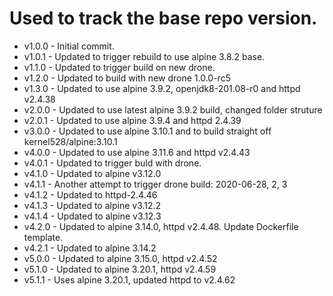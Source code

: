 # Used to track the base repo version.
* v1.0.0 - Initial commit.
* v1.0.1 - Updated to trigger rebuild to use alpine 3.8.2 base.
* v1.1.0 - Updated to trigger build on new drone.
* v1.2.0 - Updated to build with new drone 1.0.0-rc5
* v1.3.0 - Updated to use alpine 3.9.2, openjdk8-201.08-r0 and httpd v2.4.38
* v2.0.0 - Updated to use latest alpine 3.9.2 build, changed folder struture
* v2.0.1 - Updated to use alpine 3.9.4 and httpd 2.4.39
* v3.0.0 - Updated to use alpine 3.10.1 and to build straight off kernel528/alpine:3.10.1
* v4.0.0 - Updated to use alpine 3.11.6 and httpd v2.4.43
* v4.0.1 - Updated to trigger buld with drone.
* v4.1.0 - Updated to alpine v3.12.0
* v4.1.1 - Another attempt to trigger drone build: 2020-06-28, 2, 3
* v4.1.2 - Updated to httpd-2.4.46
* v4.1.3 - Updated to alpine v3.12.2
* v4.1.4 - Updated to alpine v3.12.3
* v4.2.0 - Updated to alpine 3.14.0, httpd v2.4.48.  Update Dockerfile template.
* v4.2.1 - Updated to alpine 3.14.2
* v5.0.0 - Updated to alpine 3.15.0, httpd v2.4.52
* v5.1.0 - Updated to alpine 3.20.1, httpd v2.4.59
* v5.1.1 - Uses alpine 3.20.1, updated httpd to v2.4.62
